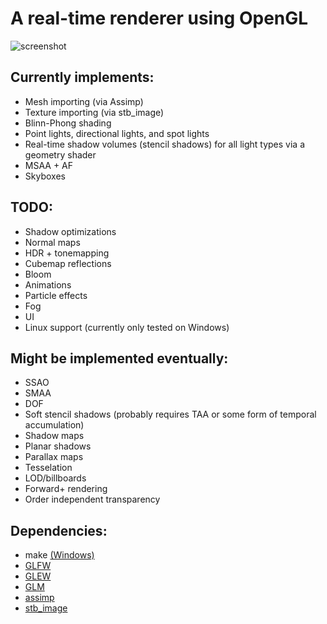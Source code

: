 # A real-time renderer using OpenGL

![screenshot](assets/screenshot.png)

## Currently implements:
* Mesh importing (via Assimp)
* Texture importing (via stb_image)
* Blinn-Phong shading
* Point lights, directional lights, and spot lights
* Real-time shadow volumes (stencil shadows) for all light types via a geometry shader
* MSAA + AF
* Skyboxes

## TODO:
* Shadow optimizations
* Normal maps
* HDR + tonemapping
* Cubemap reflections
* Bloom
* Animations
* Particle effects
* Fog
* UI
* Linux support (currently only tested on Windows)

## Might be implemented eventually:
* SSAO
* SMAA
* DOF
* Soft stencil shadows (probably requires TAA or some form of temporal accumulation)
* Shadow maps
* Planar shadows
* Parallax maps
* Tesselation
* LOD/billboards
* Forward+ rendering
* Order independent transparency

## Dependencies:
* make [(Windows)](https://gnuwin32.sourceforge.net/packages/make.htm)
* [GLFW](https://github.com/glfw/glfw)
* [GLEW](https://github.com/nigels-com/glew)
* [GLM](https://github.com/g-truc/glm)
* [assimp](https://github.com/assimp/assimp)
* [stb_image](https://github.com/nothings/stb/blob/master/stb_image.h)
